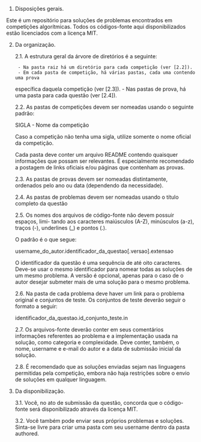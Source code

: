 
1. Disposições gerais. 
    
Este é um repositório para soluções de problemas encontrados em competições
algorítmicas. Todos os códigos-fonte aqui disponibilizados estão licenciados 
com a licença MIT.

2. Da organização.

    2.1. A estrutura geral da árvore de diretórios é a seguinte:

        - Na pasta raiz há um diretório para cada competição (ver [2.2]). 
        - Em cada pasta de competição, há várias pastas, cada uma contendo uma prova 
    específica daquela competição (ver [2.3]).
        - Nas pastas de prova, há uma pasta para cada questão (ver [2.4]).

    2.2. As pastas de competições devem ser nomeadas usando o seguinte padrão:
    
    SIGLA - Nome da competição
    
    Caso a competição não tenha uma sigla, utilize somente o nome oficial da 
competição.

    Cada pasta deve conter um arquivo README contendo quaisquer informações que
possam ser relevantes. É especialmente recomendado a postagem de links oficiais
e/ou páginas que contenham as provas.
   
    2.3. As pastas de provas devem ser nomeadas distintamente, ordenados pelo
ano ou data (dependendo da necessidade).
    
    2.4. As pastas de problemas devem ser nomeadas usando o título completo da 
questão

    2.5. Os nomes dos arquivos de código-fonte não devem possuir espaços, limi-
tando aos caracteres maiúsculos (A-Z), minúsculos (a-z), traços (-), underlines
(_) e pontos (.).

    O padrão é o que segue:
    
    username_do_autor.identificador_da_questao[.versao].extensao
    
    O identificador da questão é uma sequência de até oito caracteres. Deve-se
usar o mesmo identificador para nomear todas as soluções de um mesmo problema.
    A versão é opcional, apenas para o caso de o autor desejar submeter mais de 
uma solução para o mesmo problema.
    
    2.6. Na pasta de cada problema deve haver um link para o problema original
e conjuntos de teste. Os conjuntos de teste deverão seguir o formato a seguir:

    identificador_da_questao.id_conjunto_teste.in
    
    2.7. Os arquivos-fonte deverão conter em seus comentários informações
referentes ao problema e a implementação usada na solução, como categoria e 
complexidade. Deve conter, também, o nome, username e e-mail do autor e a data 
de submissão inicial da solução.

    2.8. É recomendado que as soluções enviadas sejam nas linguagens permitidas
pela competição, embora não haja restrições sobre o envio de soluções em
qualquer linguagem.
    
3. Da disponibilização.

    3.1. Você, no ato de submissão da questão, concorda que o código-fonte
será disponibilizado através da licença MIT.

    3.2. Você também pode enviar seus próprios problemas e soluções. Sinta-se
livre para criar uma pasta com seu username dentro da pasta authored.
